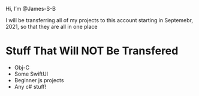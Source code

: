 Hi, I’m @James-S-B

I will be transferring all of my projects to this account starting in Septemebr, 2021, so that they are all in one place

# Stuff That Will NOT Be Transfered
* Obj-C
* Some SwiftUI
* Beginner js projects
* Any c# stuff!

<!---
James-S-B/James-S-B is a ✨ special ✨ repository because its `README.md` (this file) appears on your GitHub profile.
You can click the Preview link to take a look at your changes.
--->
